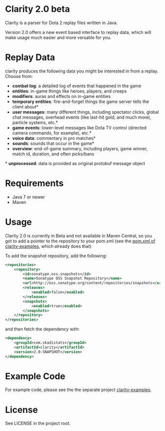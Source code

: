 # Clarity 2.0 beta

Clarity is a parser for Dota 2 replay files written in Java.

Version 2.0 offers a new event based interface to replay data, which will make usage much easier and more versatile for you.

# Replay Data

clarity produces the following data you might be interested in from a replay. Choose from:

* **combat log**: a detailed log of events that happened in the game
* **entities**: in-game things like heroes, players, and creeps
* **modifiers**: auras and effects on in-game entities
* **temporary entities**: fire-and-forget things the game server tells the client about*
* **user messages**: many different things, including spectator clicks, global chat messages, overhead events (like last-hit gold, and much more), particle systems, etc.*
* **game events**: lower-level messages like Dota TV control (directed camera commands, for example), etc.*
* **voice data**: commentary in pro matches*
* **sounds**: sounds that occur in the game*
* **overview**: end-of-game summary, including players, game winner, match id, duration, and often picks/bans

\* **unprocessed**: data is provided as original protobuf message object

# Requirements

* Java 7 or newer
* Maven

# Usage

Clarity 2.0 is currently in Beta and not available in Maven Central, so you got to add a pointer to the
repository to your pom.xml (see the [pom.xml of clarity-examples](https://github.com/skadistats/clarity-examples/blob/2.0-dev/pom.xml), which already does that)

To add the snapshot repository, add the following:
```XML
<repositories>
	<repository>
		<id>sonatype.oss.snapshots</id>
		<name>Sonatype OSS Snapshot Repository</name>
		<url>http://oss.sonatype.org/content/repositories/snapshots</url>
		<releases>
			<enabled>false</enabled>
		</releases>
		<snapshots>
			<enabled>true</enabled>
		</snapshots>
	</repository>
</repositories>
```

and then fetch the dependency with:
```XML
<dependency>
	<groupId>com.skadistats</groupId>
	<artifactId>clarity</artifactId>
	<version>2.0-SNAPSHOT</version>
</dependency>
```

# Example Code

For example code, please see the the separate project [clarity-examples](https://github.com/skadistats/clarity-examples/tree/2.0-dev).

# License

See LICENSE in the project root.
